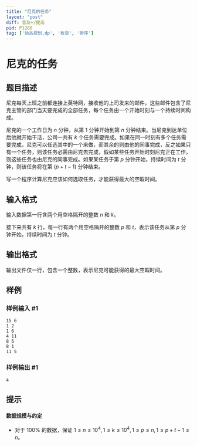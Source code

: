 ```yaml
---
title: "尼克的任务"
layout: "post"
diff: 普及+/提高
pid: P1280
tag: ['动态规划,dp', '枚举', '排序']
---
```

# 尼克的任务
## 题目描述

尼克每天上班之前都连接上英特网，接收他的上司发来的邮件，这些邮件包含了尼克主管的部门当天要完成的全部任务，每个任务由一个开始时刻与一个持续时间构成。

尼克的一个工作日为 $n$ 分钟，从第 $1$ 分钟开始到第 $n$ 分钟结束。当尼克到达单位后他就开始干活，公司一共有 $k$ 个任务需要完成。如果在同一时刻有多个任务需要完成，尼克可以任选其中的一个来做，而其余的则由他的同事完成，反之如果只有一个任务，则该任务必需由尼克去完成，假如某些任务开始时刻尼克正在工作，则这些任务也由尼克的同事完成。如果某任务于第 $p$ 分钟开始，持续时间为 $t$ 分钟，则该任务将在第 $(p+t-1)$ 分钟结束。

写一个程序计算尼克应该如何选取任务，才能获得最大的空暇时间。
## 输入格式

输入数据第一行含两个用空格隔开的整数 $n$ 和 $k$。

接下来共有 $k$ 行，每一行有两个用空格隔开的整数 $p$ 和 $t$，表示该任务从第 $p$ 分钟开始，持续时间为 $t$ 分钟。
## 输出格式

输出文件仅一行，包含一个整数，表示尼克可能获得的最大空暇时间。
## 样例

### 样例输入 #1
```
15 6
1 2
1 6
4 11
8 5
8 1
11 5

```
### 样例输出 #1
```
4

```
## 提示

#### 数据规模与约定

- 对于 $100\%$ 的数据，保证 $1 \leq n \leq 10^4,1 \leq k \leq 10^4,1 \leq p \leq n,1 \leq p+t-1 \leq n$。
